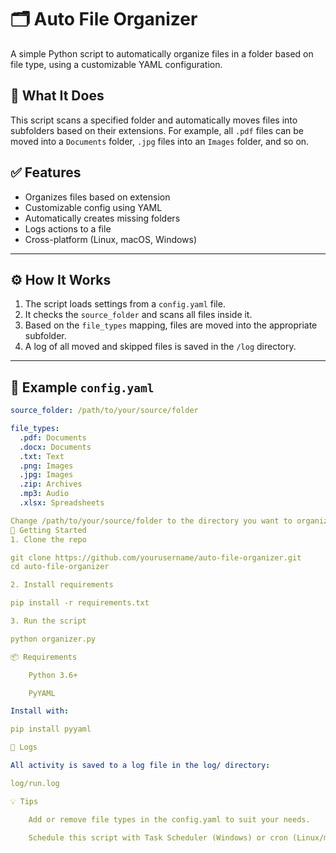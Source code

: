 # 🗂️ Auto File Organizer

A simple Python script to automatically organize files in a folder based on file type, using a customizable YAML configuration.

## 📁 What It Does

This script scans a specified folder and automatically moves files into subfolders based on their extensions. For example, all `.pdf` files can be moved into a `Documents` folder, `.jpg` files into an `Images` folder, and so on.

## ✅ Features

- Organizes files based on extension
- Customizable config using YAML
- Automatically creates missing folders
- Logs actions to a file
- Cross-platform (Linux, macOS, Windows)

---

## ⚙️ How It Works

1. The script loads settings from a `config.yaml` file.
2. It checks the `source_folder` and scans all files inside it.
3. Based on the `file_types` mapping, files are moved into the appropriate subfolder.
4. A log of all moved and skipped files is saved in the `/log` directory.

---

## 📝 Example `config.yaml`

```yaml
source_folder: /path/to/your/source/folder

file_types:
  .pdf: Documents
  .docx: Documents
  .txt: Text
  .png: Images
  .jpg: Images
  .zip: Archives
  .mp3: Audio
  .xlsx: Spreadsheets

Change /path/to/your/source/folder to the directory you want to organize.
🚀 Getting Started
1. Clone the repo

git clone https://github.com/yourusername/auto-file-organizer.git
cd auto-file-organizer

2. Install requirements

pip install -r requirements.txt

3. Run the script

python organizer.py

📦 Requirements

    Python 3.6+

    PyYAML

Install with:

pip install pyyaml

📄 Logs

All activity is saved to a log file in the log/ directory:

log/run.log

💡 Tips

    Add or remove file types in the config.yaml to suit your needs.

    Schedule this script with Task Scheduler (Windows) or cron (Linux/macOS) for automatic cleanup.
